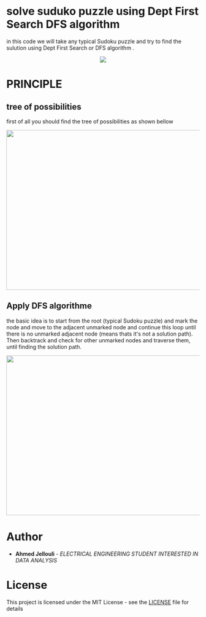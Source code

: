 
# solve suduko puzzle using Dept First Search DFS algorithm

in this code we will take any typical Sudoku puzzle and try to find the sulution using Dept First Search or DFS algorithm .

<p align="center">
  <img  src="https://user-images.githubusercontent.com/90426606/179363582-40e96589-2184-4d84-807e-56f5a9c30190.png">
</p>

# PRINCIPLE
## tree of possibilities
first of all you should find the tree of possibilities as shown bellow
<p align="center">
  <img width="536" height="417" src="https://user-images.githubusercontent.com/90426606/179365564-89a8e56f-95ca-4b36-9c7b-8835e1b684b8.png">
</p>

## Apply DFS algorithme
the basic idea is to start from the root (typical Sudoku puzzle) and mark the node and move to the adjacent unmarked node and continue this loop until there is no unmarked adjacent node (means thats it's not a solution path). Then backtrack and check for other unmarked nodes and traverse them, until finding the solution path.
<p align="center">
  <img width="536" height="417" src="https://user-images.githubusercontent.com/90426606/179366317-b06edbe6-e6e5-4ded-9f27-a46646e0eb2a.png">
</p>


# Author

* **Ahmed Jellouli** - *ELECTRICAL ENGINEERING STUDENT INTERESTED IN DATA ANALYSIS*

# License

This project is licensed under the MIT License - see the [LICENSE](LICENSE) file for details

